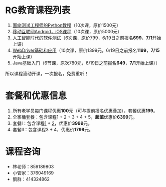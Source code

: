# RG教育课程列表
1. [面向测试工程师的Python教程](面向测试工程师的Python教程.md)（10次课，原价1500元）
2. [移动互联网Android，iOS课程](移动互联网课程.md)（10次课，原价5000元）
3. [人工智能时代的软件测试](人工智能时代的软件测试.md)（6次课，原价799，6/19日之前报名**699**，**7/1**开始上课）
4. [WebDriver基础和应用](WebDriver基础和应用.md)（10次课，原价1399元，6/19日之前报名**1199**，**7/15**开始上课）
5. Java基础入门（6节课，原次780元，6/19日之前报名**649**，**7/1**开始上课））

所以课程滚动开课，一次报名，免费重听！

# 套餐和优惠信息
1. 所有老学员每门课程优惠**100**元（可与提前报名优惠叠加），套餐优惠**199**。
2. 全家桶套餐：包含课程1 + 2 + 3 + 4 + 5，**超值**优惠价**6399**元。
3. 套餐I：包含课程[1](面向测试工程师的Python教程.md) + [2](移动互联网课程.md)，优惠价**3999**元。
4. 套餐II：包含课程3 + 4，优惠价**1799**元。

# 课程咨询
- 林老师：859189803
- 小管家：376049169
- 鹅群：414324862
